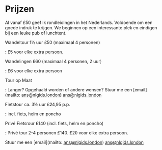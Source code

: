 # Prijzen

Al vanaf £50 geef ik rondleidingen in het Nederlands. Voldoende om een goede indruk te
krijgen. We beginnen op een interessante plek en eindigen bij een leuke pub of
lunchtent.

Wandeltour 1&frac12; uur £50 (maximaal 4 personen)

:   £5 voor elke extra persoon.

Wandelingen £60 (maximaal 4 personen, 2 uur)

:   £6 voor elke extra persoon

Tour op Maat

:   Langer? Opgehaald worden of andere wensen?
Stuur me een [email](mailto: ans@nlgids.london) ans@nlgids.london

Fietstour ca. 3&frac12; uur £24,95 p.p.

:   incl. fiets, helm en poncho

Priv&eacute; Fietsrour £140 (incl. fiets, helm en poncho)

:   Priv&eacute; tour 2-4 personen £140. £20 voor elke extra persoon. 

Stuur me een [email](mailto: ans@nlgids.london) ans@nlgids.london

